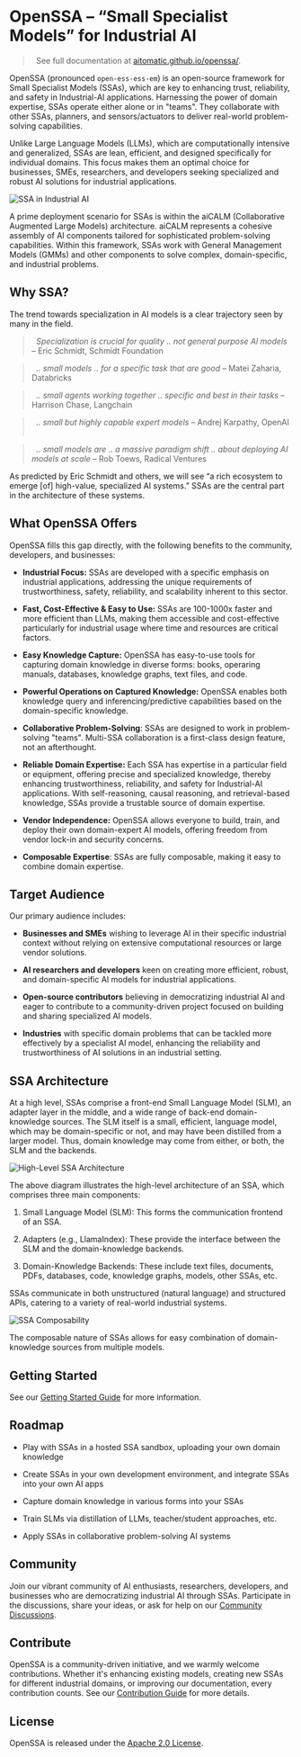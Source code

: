 # OpenSSA – “Small Specialist Models” for Industrial AI

> &nbsp;
> See full documentation at [aitomatic.github.io/openssa/](https://aitomatic.github.io/openssa/).
> &nbsp;

OpenSSA (pronounced `open-ess-ess-em`) is an open-source framework for Small Specialist Models (SSAs), which are key to enhancing trust, reliability, and safety in Industrial-AI applications.  Harnessing the power of domain expertise, SSAs operate either alone or in "teams". They collaborate with other SSAs, planners, and sensors/actuators to deliver real-world problem-solving capabilities.

Unlike Large Language Models (LLMs), which are computationally intensive and generalized, SSAs are lean, efficient, and designed specifically for individual domains. This focus makes them an optimal choice for businesses, SMEs, researchers, and developers seeking specialized and robust AI solutions for industrial applications.

![SSA in Industrial AI](docs/diagrams/ssa-industrial-use-case.drawio.png)

A prime deployment scenario for SSAs is within the aiCALM (Collaborative Augmented Large Models) architecture. aiCALM represents a cohesive assembly of AI components tailored for sophisticated problem-solving capabilities. Within this framework, SSAs work with General Management Models (GMMs) and other components to solve complex, domain-specific, and industrial problems.

## Why SSA?

The trend towards specialization in AI models is a clear trajectory seen by many in the field.

<!-- markdownlint-disable MD028 -->
> &nbsp;
> _Specialization is crucial for quality .. not general purpose Al models_ – Eric Schmidt, Schmidt Foundation
> &nbsp;

> &nbsp;
> _.. small models .. for a specific task that are good_ –  Matei Zaharia, Databricks
> &nbsp;

> &nbsp;
> _.. small agents working together .. specific and best in their tasks_ – Harrison Chase, Langchain
> &nbsp;

> &nbsp;
> _.. small but highly capable expert models_ – Andrej Karpathy, OpenAI
> &nbsp;

> &nbsp;
> _.. small models are .. a massive paradigm shift .. about deploying AI models at scale_ – Rob Toews, Radical Ventures
> &nbsp;
<!-- markdownlint-enable MD028 -->

As predicted by Eric Schmidt and others, we will see “a rich ecosystem to emerge [of] high-value, specialized AI systems.” SSAs are the central part in the architecture of these systems.

## What OpenSSA Offers

OpenSSA fills this gap directly, with the following benefits to the community, developers, and businesses:

- **Industrial Focus:** SSAs are developed with a specific emphasis on industrial applications, addressing the unique requirements of trustworthiness, safety, reliability, and scalability inherent to this sector.

- **Fast, Cost-Effective & Easy to Use:** SSAs are 100-1000x faster and more efficient than LLMs, making them accessible and cost-effective particularly for industrial usage where time and resources are critical factors.

- **Easy Knowledge Capture:** OpenSSA has easy-to-use tools for capturing domain knowledge in diverse forms: books, operaring manuals, databases, knowledge graphs, text files, and code.

- **Powerful Operations on Captured Knowledge:** OpenSSA enables both knowledge query and inferencing/predictive capabilities based on the domain-specific knowledge.

- **Collaborative Problem-Solving**: SSAs are designed to work in problem-solving "teams". Multi-SSA collaboration is a first-class design feature, not an afterthought.

- **Reliable Domain Expertise:** Each SSA has expertise in a particular field or equipment, offering precise and specialized knowledge, thereby enhancing trustworthiness, reliability, and safety for Industrial-AI applications. With self-reasoning, causal reasoning, and retrieval-based knowledge, SSAs provide a trustable source of domain expertise.

- **Vendor Independence:** OpenSSA allows everyone to build, train, and deploy their own domain-expert AI models, offering freedom from vendor lock-in and security concerns.

- **Composable Expertise**: SSAs are fully composable, making it easy to combine domain expertise.

## Target Audience

Our primary audience includes:

- **Businesses and SMEs** wishing to leverage AI in their specific industrial context without relying on extensive computational resources or large vendor solutions.

- **AI researchers and developers** keen on creating more efficient, robust, and domain-specific AI models for industrial applications.

- **Open-source contributors** believing in democratizing industrial AI and eager to contribute to a community-driven project focused on building and sharing specialized AI models.

- **Industries** with specific domain problems that can be tackled more effectively by a specialist AI model, enhancing the reliability and trustworthiness of AI solutions in an industrial setting.

## SSA Architecture

At a high level, SSAs comprise a front-end Small Language Model (SLM), an adapter layer in the middle, and a wide range of back-end domain-knowledge sources. The SLM itself is a small, efficient, language model, which may be domain-specific or not, and may have been distilled from a larger model. Thus, domain knowledge may come from either, or both, the SLM and the backends.

![High-Level SSA Architecture](docs/diagrams/ssa-key-components.drawio.png)

The above diagram illustrates the high-level architecture of an SSA, which comprises three main components:

1. Small Language Model (SLM): This forms the communication frontend of an SSA.

2. Adapters (e.g., LlamaIndex): These provide the interface between the SLM and the domain-knowledge backends.

3. Domain-Knowledge Backends: These include text files, documents, PDFs, databases, code, knowledge graphs, models, other SSAs, etc.

SSAs communicate in both unstructured (natural language) and structured APIs, catering to a variety of real-world industrial systems.

![SSA Composability](docs/diagrams/ssa-composability.drawio.png)

The composable nature of SSAs allows for easy combination of domain-knowledge sources from multiple models.

## Getting Started

See our [Getting Started Guide](docs/GETTING_STARTED.md) for more information.

## Roadmap

- Play with SSAs in a hosted SSA sandbox, uploading your own domain knowledge

- Create SSAs in your own development environment, and integrate SSAs into your own AI apps

- Capture domain knowledge in various forms into your SSAs

- Train SLMs via distillation of LLMs, teacher/student approaches, etc.

- Apply SSAs in collaborative problem-solving AI systems

## Community

Join our vibrant community of AI enthusiasts, researchers, developers, and businesses who are democratizing industrial AI through SSAs.  Participate in the discussions, share your ideas, or ask for help on our [Community Discussions](https://github.com/aitomatic/openssa/discussions).

## Contribute

OpenSSA is a community-driven initiative, and we warmly welcome contributions. Whether it's enhancing existing models, creating new SSAs for different industrial domains, or improving our documentation, every contribution counts. See our [Contribution Guide](docs/community/CONTRIBUTING.md) for more details.

## License

OpenSSA is released under the [Apache 2.0 License](docs/LICENSE.md).
